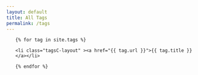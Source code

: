 ```yaml
---
layout: default
title: All Tags
permalink: /tags
---
```





<!-- {{ tag.tag-name }} -->

<div>

 <ul>
 
    {% for tag in site.tags %} 
   
	<li class="tagsC-layout" ><a href="{{ tag.url }}">{{ tag.title }}</a></li>
	
    {% endfor %} 	
   
 </ul>

</div>
